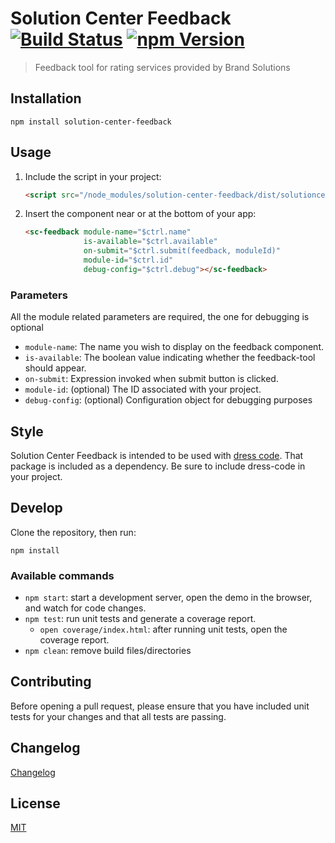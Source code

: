 # Solution Center Feedback [![Build Status](https://travis-ci.org/zalando-incubator/solution-center-feedback.svg?branch=master)](https://travis-ci.org/zalando-incubator/solution-center-feedback) [![npm Version](https://img.shields.io/npm/v/solution-center-feedback.svg)](https://www.npmjs.com/package/solution-center-feedback)

> Feedback tool for rating services provided by Brand Solutions

## Installation

```shell
npm install solution-center-feedback
```

## Usage

1. Include the script in your project:

    ```html
    <script src="/node_modules/solution-center-feedback/dist/solutioncenter.feedback.js"></script>
    ```
    
2. Insert the component near or at the bottom of your app:

    ```html
    <sc-feedback module-name="$ctrl.name"
                 is-available="$ctrl.available"
                 on-submit="$ctrl.submit(feedback, moduleId)"
                 module-id="$ctrl.id"
                 debug-config="$ctrl.debug"></sc-feedback>
    ```

### Parameters

All the module related parameters are required, the one for debugging is optional

  * `module-name`: The name you wish to display on the feedback component.
  * `is-available`: The boolean value indicating whether the feedback-tool should appear.
  * `on-submit`: Expression invoked when submit button is clicked.
  * `module-id`: (optional) The ID associated with your project.
  * `debug-config`: (optional) Configuration object for debugging purposes

## Style

Solution Center Feedback is intended to be used with [dress code](https://github.com/zalando/dress-code). That package is included as a dependency.
Be sure to include dress-code in your project.
	 
## Develop

Clone the repository, then run:

```shell
npm install
```

### Available commands

* `npm start`: start a development server, open the demo in the browser, and watch for code changes.
* `npm test`: run unit tests and generate a coverage report.
  * `open coverage/index.html`: after running unit tests, open the coverage report.
* `npm clean`: remove build files/directories

## Contributing

Before opening a pull request, please ensure that you have included unit tests for your changes
and that all tests are passing.

## Changelog
[Changelog](CHANGELOG.md)

## License

[MIT](LICENSE)
